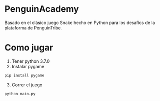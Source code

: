 # PenguinAcademy
Basado en el clásico juego Snake hecho en Python para los
desafíos de la plataforma de PenguinTribe.

# Como jugar
1.  Tener python 3.7.0
2.  Instalar pygame
```bash
pip install pygame
```
3. Correr el juego
```bash
python main.py
```
